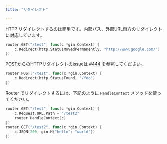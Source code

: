 ```yaml
---
title: "リダイレクト"

---
```


HTTP リダイレクトするのは簡単です。内部パス、外部URL両方のリダイレクトに対応しています。

```go
router.GET("/test", func(c *gin.Context) {
	c.Redirect(http.StatusMovedPermanently, "http://www.google.com/")
})
```

POSTからのHTTPリダイレクトのissueは [#444](https://github.com/gin-gonic/gin/issues/444) を参照してください。

```go
router.POST("/test", func(c *gin.Context) {
	c.Redirect(http.StatusFound, "/foo")
})
```

Router でリダイレクトするには、下記のように `HandleContext` メソッドを使ってください。

``` go
router.GET("/test", func(c *gin.Context) {
    c.Request.URL.Path = "/test2"
    router.HandleContext(c)
})
router.GET("/test2", func(c *gin.Context) {
    c.JSON(200, gin.H{"hello": "world"})
})
```




